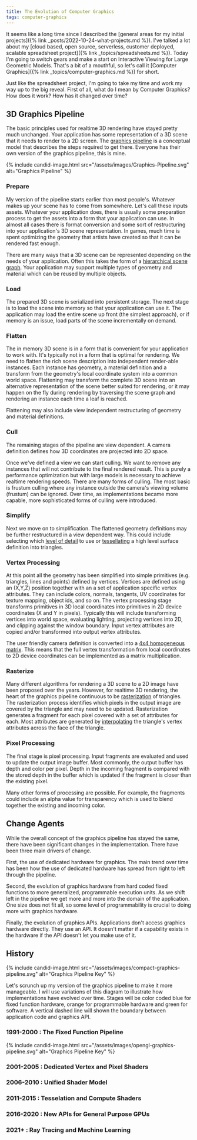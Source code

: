 ```yaml
---
title: The Evolution of Computer Graphics
tags: computer-graphics
---
```


It seems like a long time since I described the [general areas for my initial projects]({% link _posts/2022-10-24-what-projects.md %}). I've talked a lot about my [cloud based, open source, serverless, customer deployed, scalable spreadsheet project]({% link _topics/spreadsheets.md %}). Today I'm going to switch gears and make a start on Interactive Viewing for Large Geometric Models. That's a bit of a mouthful, so let's call it [Computer Graphics]({% link _topics/computer-graphics.md %}) for short. 

Just like the spreadsheet project, I'm going to take my time and work my way up to the big reveal. First of all, what do I mean by Computer Graphics? How does it work? How has it changed over time?

## 3D Graphics Pipeline

The basic principles used for realtime 3D rendering have stayed pretty much unchanged. Your application has some representation of a 3D scene that it needs to render to a 2D screen. The [graphics pipeline](https://en.wikipedia.org/wiki/Graphics_pipeline) is a conceptual model that describes the steps required to get there. Everyone has their own version of the graphics pipeline, this is mine. 

{% include candid-image.html src="/assets/images/Graphics-Pipeline.svg" alt="Graphics Pipeline" %}

### Prepare

My version of the pipeline starts earlier than most people's. Whatever makes up your scene has to come from somewhere. Let's call these inputs assets. Whatever your application does, there is usually some preparation process to get the assets into a form that your application can use. In almost all cases there is format conversion and some sort of restructuring into your application's 3D scene representation. In games, much time is spent optimizing the geometry that artists have created so that it can be rendered fast enough. 

There are many ways that a 3D scene can be represented depending on the needs of your application. Often this takes the form of a [hierarchical scene graph](https://en.wikipedia.org/wiki/Scene_graph). Your application may support multiple types of geometry and material which can be reused by multiple objects.

### Load

The prepared 3D scene is serialized into persistent storage. The next stage is to load the scene into memory so that your application can use it. The application may load the entire scene up front (the simplest approach), or if memory is an issue, load parts of the scene incrementally on demand.

### Flatten

The in memory 3D scene is in a form that is convenient for your application to work with. It's typically not in a form that is optimal for rendering. We need to flatten the rich scene description into independent render-able instances. Each instance has geometry, a material definition and a transform from the geometry's local coordinate system into a common world space. Flattening may transform the complete 3D scene into an alternative representation of the scene better suited for rendering, or it may happen on the fly during rendering by traversing the scene graph and rendering an instance each time a leaf is reached. 

Flattening may also include view independent restructuring of geometry and material definitions.

### Cull

The remaining stages of the pipeline are view dependent. A camera definition defines how 3D coordinates are projected into 2D space. 

Once we've defined a view we can start culling. We want to remove any instances that will not contribute to the final rendered result. This is purely a performance optimization but with large models is necessary to achieve realtime rendering speeds. There are many forms of culling. The most basic is frustum culling where any instance outside the camera's viewing volume (frustum) can be ignored. Over time, as implementations became more capable, more sophisticated forms of culling were introduced.

### Simplify

Next we move on to simplification. The flattened geometry definitions may be further restructured in a view dependent way. This could include selecting which [level of detail](https://en.wikipedia.org/wiki/Level_of_detail_(computer_graphics)) to use or [tessellating](https://en.wikipedia.org/wiki/Tessellation_(computer_graphics)) a high level surface definition into triangles.

### Vertex Processing

At this point all the geometry has been simplified into simple primitives (e.g. triangles, lines and points) defined by vertices. Vertices are defined using an (X,Y,Z) position together with an a set of application specific vertex attributes. They can include colors, normals, tangents, UV coordinates for texture mapping, object ids, and so on. The vertex processing stage transforms primitives in 3D local coordinates into primitives in 2D device coordinates (X and Y in pixels). Typically this will include transforming vertices into world space, evaluating lighting, projecting vertices into 2D, and clipping against the window boundary. Input vertex attributes are copied and/or transformed into output vertex attributes.

The user friendly camera definition is converted into a [4x4 homogeneous matrix](https://en.wikipedia.org/wiki/Transformation_matrix). This means that the full vertex transformation from local coordinates to 2D device coordinates can be implemented as a matrix multiplication. 

### Rasterize

Many different algorithms for rendering a 3D scene to a 2D image have been proposed over the years. However, for realtime 3D rendering, the heart of the graphics pipeline continuous to be [rasterization](https://en.wikipedia.org/wiki/Rasterisation) of triangles. The rasterization process identifies which pixels in the output image are covered by the triangle and may need to be updated. Rasterization generates a fragment for each pixel covered with a set of attributes for each. Most attributes are generated by [interpolating](http://courses.cms.caltech.edu/cs171/assignments/hw2/hw2-notes/notes-hw2.html) the triangle's vertex attributes across the face of the triangle. 

### Pixel Processing

The final stage is pixel processing. Input fragments are evaluated and used to update the output image buffer. Most commonly, the output buffer has depth and color per pixel. Depth in the incoming fragment is compared with the stored depth in the buffer which is updated if the fragment is closer than the existing pixel. 

Many other forms of processing are possible. For example, the fragments could include an alpha value for transparency which is used to blend together the existing and incoming color. 

## Change Agents

While the overall concept of the graphics pipeline has stayed the same, there have been significant changes in the implementation. There have been three main drivers of change.

First, the use of dedicated hardware for graphics. The main trend over time has been how the use of dedicated hardware has spread from right to left through the pipeline. 

Second, the evolution of graphics hardware from hard coded fixed functions to more generalized, programmable execution units. As we shift left in the pipeline we get more and more into the domain of the application. One size does not fit all, so some level of programmability is crucial to doing more with graphics hardware.

Finally, the evolution of graphics APIs. Applications don't access graphics hardware directly. They use an API. It doesn't matter if a capability exists in the hardware if the API doesn't let you make use of it. 

## History

{% include candid-image.html src="/assets/images/compact-graphics-pipeline.svg" alt="Graphics Pipeline Key" %}

Let's scrunch up my version of the graphics pipeline to make it more manageable. I will use variations of this diagram to illustrate how implementations have evolved over time. Stages will be color coded blue for fixed function hardware, orange for programmable hardware and green for software. A vertical dashed line will shown the boundary between application code and graphics API.

### 1991-2000 : The Fixed Function Pipeline 

{% include candid-image.html src="/assets/images/opengl-graphics-pipeline.svg" alt="Graphics Pipeline Key" %}

### 2001-2005 : Dedicated Vertex and Pixel Shaders

### 2006-2010 : Unified Shader Model

### 2011-2015 : Tesselation and Compute Shaders

### 2016-2020 : New APIs for General Purpose GPUs

### 2021+ : Ray Tracing and Machine Learning
